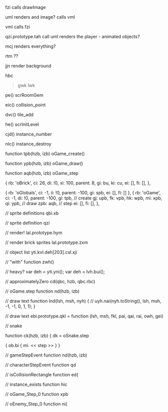 fzi
calls drawImage

uml
renders and image?
calls vml

vml
calls fzi

qzi.prototype.tah
call uml
renders the player - animated objects?


mcj
renders everything?

rtm
??

jjn
render background

hbc
> gwk
> lwk

pe()
scrRoomGem

eic()
collision_point

dvc()
tile_add

he()
scrInitLevel

cjd()
instance_number

nlc()
instance_destroy

function tpb(hzb, izb)
oGame_create()

function ypb(hzb, izb)
oGame_draw()

function aqb(hzb, izb)
oGame_step

{
  rb: 'oBrick',
  ci: 26,
  di: !0,
  xi: 100,
  parent: 8,
  gi: bu,
  ki: cu,
  ei: [],
  fi: [],
},

{ rb: 'oGlobals', ci: -1, ii: !0, parent: -100, gi: spb, ei: [], fi: [] },
{
  rb: 'oGame',
  ci: -1,
  di: !0,
  parent: -100,
  gi: tpb, // create
  gj: upb,
  fk: vpb,
  hk: wpb,
  mi: xpb,
  qi: ypb, // draw
  zpb: aqb, // step
  ei: [],
  fi: [],
},

// sprite definitions
qbi.xb

// sprite definition
qzi

// render!
lal.prototype.hym

// render brick sprites
lal.prototype.zxm

// object list
yti.kvl.deh[203].csl.xji


// "with"
function zwh() 

// heavy?
var deh = yti.yni();
var deh = lvh.bui();

// approximatelyZero
cd(qbc, hzb, qbc.rbc)

// oGame.step
function nd(hzb, izb)

// draw text
function lnd(lsh, msh, nyh) {
  // uyh.nai(nyh.toString(), lsh, msh, -1, -1, 0, 1, 1);
}

// draw text
ebi.prototype.qkl = function (lsh, msh, fkl, pai, qai, rai, owh, gei)

// snake

function ck(hzb, izb) {
dk = oSnake.step

{
  ob.bi {
    mi. << step >>
  }
}



// gameStepEvent
function nd(hzb, izb)

// characterStepEvent
function qd

// isCollisionRectangle
function ed(

// instance_exists
function hic

// oGame_Step_0
function xpb

// oEnemy_Step_0
function ni(